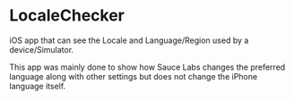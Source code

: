 # LocaleChecker

iOS app that can see the Locale and Language/Region used by a device/Simulator.  

This app was mainly done to show how Sauce Labs changes the preferred language along with other settings but does not change the iPhone language itself.


